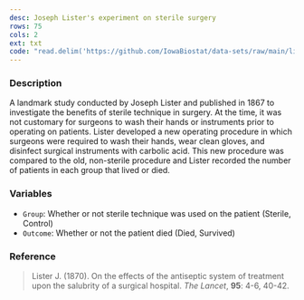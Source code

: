 ```yaml
---
desc: Joseph Lister's experiment on sterile surgery
rows: 75
cols: 2
ext: txt
code: "read.delim('https://github.com/IowaBiostat/data-sets/raw/main/lister/lister.txt')"
---
```


### Description

A landmark study conducted by Joseph Lister and published in 1867 to investigate the benefits of sterile technique in surgery.  At the time, it was not customary for surgeons to wash their hands or instruments prior to operating on patients.  Lister developed a new operating procedure in which surgeons were required to wash their hands, wear clean gloves, and disinfect surgical instruments with carbolic acid.  This new procedure was compared to the old, non-sterile procedure and Lister recorded the number of patients in each group that lived or died.

### Variables

* `Group`: Whether or not sterile technique was used on the patient (Sterile, Control)
* `Outcome`: Whether or not the patient died (Died, Survived)

### Reference

> Lister J. (1870). On the effects of the antiseptic system of treatment upon the salubrity of a surgical hospital.  *The Lancet*, **95**: 4-6, 40-42.
